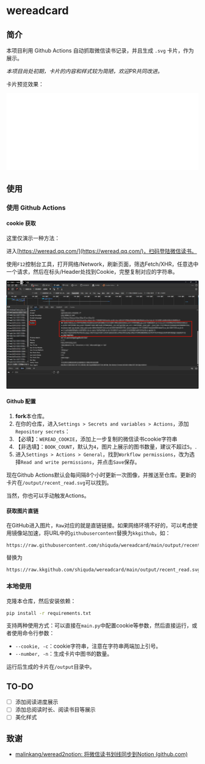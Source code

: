 # wereadcard

## 简介

本项目利用 Github Actions 自动抓取微信读书记录，并且生成 `.svg` 卡片，作为展示。

*本项目尚处初期，卡片的内容和样式较为简陋，欢迎PR共同改进。*

卡片预览效果：

![卡片预览](/output/recent_read.svg)

## 使用

### 使用 Github Actions

#### cookie 获取

这里仅演示一种方法：

进入[https://weread.qq.com/](https://weread.qq.com/)，扫码登陆微信读书。

使用`F12`控制台工具，打开网络/Network，刷新页面，筛选Fetch/XHR，任意选中一个请求，然后在标头/Header处找到Cookie，完整复制对应的字符串。

![cookie获取演示](/image/Clip_2024-07-17_22-54-08.png)

#### Github 配置

1. **fork**本仓库。
2. 在你的仓库，进入`Settings > Secrets and variables > Actions`，添加 `Repository secrets`：
3. 【必填】：`WEREAD_COOKIE`，添加上一步复制的微信读书cookie字符串
4. 【非选填】：`BOOK_COUNT`，默认为`4`，图片上展示的图书数量，建议不超过`5`。.
5. 进入`Settings > Actions > General`，找到`Workflow permissions`，改为选择`Read and write permissions`，并点击`Save`保存。

现在Github Actions默认会每间隔8个小时更新一次图像，并推送至仓库。更新的卡片在`/output/recent_read.svg`可以找到。

当然，你也可以手动触发Actions。

#### 获取图片直链

在GitHub进入图片，`Raw`对应的就是直链链接。如果网络环境不好的，可以考虑使用镜像站加速，将URL中的`githubusercontent`替换为`kkgithub`，如：

```text
https://raw.githubusercontent.com/shiquda/wereadcard/main/output/recent_read.svg
```

替换为

```text
https://raw.kkgithub.com/shiquda/wereadcard/main/output/recent_read.svg
```

### 本地使用

克隆本仓库，然后安装依赖：

```bash
pip install -r requirements.txt
```

支持两种使用方式：可以直接在`main.py`中配置cookie等参数，然后直接运行，或者使用命令行参数：

- `--cookie, -c`：cookie字符串，注意在字符串两端加上引号。
- `--number, -n`：生成卡片中图书的数量。

运行后生成的卡片在`/output`目录中。

## TO-DO

- [ ] 添加阅读进度展示
- [ ] 添加总阅读时长、阅读书目等展示
- [ ] 美化样式

## 致谢

- [malinkang/weread2notion: 将微信读书划线同步到Notion (github.com)](https://github.com/malinkang/weread2notion)
